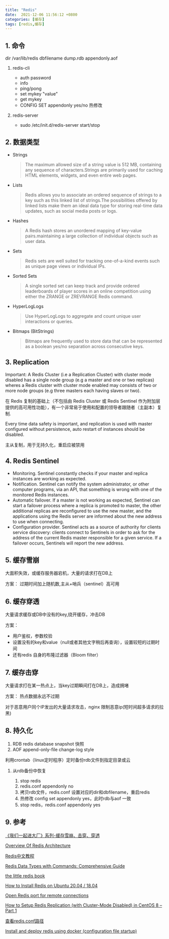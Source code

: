 ```yaml
---
title: "Redis"
date:  2021-12-06 11:56:12 +0800
categories: [缓存]
tags: [redis,缓存]
---
```


## 1. 命令

dir /var/lib/redis
dbfilename dump.rdb
appendonly.aof

1. redis-cli
   - auth password
   - info
   - ping/pong
   - set mykey "value"
   - get mykey
   - CONFIG SET appendonly yes/no 热修改

2. redis-server
   - sudo /etc/init.d/redis-server start/stop


## 2. 数据类型

* Strings
  > The maximum allowed size of a string value is 512 MB, containing any sequence of characters.Strings are primarily used for caching HTML elements, widgets, and even entire web pages.

* Lists
  > Redis allows you to associate an ordered sequence of strings to a key such as this linked list of strings.The possibilities offered by linked lists make them an ideal data type for storing real-time data updates, such as social media posts or logs.

* Hashes
  > A Redis hash stores an unordered mapping of key-value pairs.maintaining a large collection of individual objects such as user data.

* Sets
  > Redis sets are well suited for tracking one-of-a-kind events such as unique page views or individual IPs.

* Sorted Sets
  > A single sorted set can keep track and provide ordered leaderboards of player scores in an online competition using either the ZRANGE or ZREVRANGE Redis command.

* HyperLogLogs
  >  Use HyperLogLogs to aggregate and count unique user interactions or queries.

* Bitmaps (BitStrings)
  > Bitmaps are frequently used to store data that can be represented as a boolean yes/no separation across consecutive keys.

## 3. Replication

Important: A Redis Cluster (i.e a Replication Cluster) with cluster mode disabled has a single node group (e.g a master and one or two replicas) wheres a Redis cluster with cluster mode enabled may consists of two or more node groups (e.g three masters each having slaves or two).

在 Redis 复制的基础上（不包括由 Redis Cluster 或 Redis Sentinel 作为附加层提供的高可用性功能），有一个非常易于使用和配置的领导者跟随者（主副本）复制.


Every time data safety is important, and replication is used with master configured without persistence, auto restart of instances should be disabled.

主从复制，用于无持久化，重启应被禁用

## 4. Redis Sentinel

* Monitoring. Sentinel constantly checks if your master and replica instances are working as expected.
* Notification. Sentinel can notify the system administrator, or other computer programs, via an API, that something is wrong with one of the monitored Redis instances.
* Automatic failover. If a master is not working as expected, Sentinel can start a failover process where a replica is promoted to master, the other additional replicas are reconfigured to use the new master, and the applications using the Redis server are informed about the new address to use when connecting.
* Configuration provider. Sentinel acts as a source of authority for clients service discovery: clients connect to Sentinels in order to ask for the address of the current Redis master responsible for a given service. If a failover occurs, Sentinels will report the new address.


## 5. 缓存雪崩

大面积失效，或缓存服务器宕机，大量的请求打在DB上

方案： 过期时间加上随机数,主从+哨兵（sentinel）高可用

## 6. 缓存穿透

大量请求缓存或DB中没有的key,绕开缓存，冲击DB

方案：

  * 用户鉴权，参数校验
  * 设置没有的key和value（null或者其他文字稍后再查询），设置较短的过期时间
  * 还有redis 自身的布隆过滤器（Bloom filter）

## 7. 缓存击穿

大量请求打在某一热点上，当key过期瞬间打在DB上，造成拥堵

方案： 热点数据永远不过期


对于恶意用户同个IP发出的大量请求攻击，nginx 限制恶意ip(短时间超多请求的拉黑)


## 8. 持久化

1. RDB redis database  snapshot 快照
2. AOF append-only-file change-log style

利用crontab（linux定时程序）定时备份rdb文件到指定目录或云

1. 从rdb备份中恢复

   1) stop redis
   2) redis.conf appendonly no
   3) 拷贝rdb文件，redis.conf 设置对应的dir和dbfilename，重启redis
   4) 热修改 config set appendonly yes，此时rdb与aof 一致
   5) stop redis，redis.conf appendonly yes

## 9. 参考

[《我们一起进大厂》系列-缓存雪崩、击穿、穿透](https://juejin.cn/post/6844903986475057165)

[Overview Of Redis Architecture](http://qnimate.com/overview-of-redis-architecture/)

[Redis中文教程](https://www.redis.com.cn/tutorial.html)

[Redis Data Types with Commands: Comprehensive Guide](https://phoenixnap.com/kb/redis-data-types-with-commands)

[the little redis book](https://github.com/karlseguin/the-little-redis-book)

[How to Install Redis on Ubuntu 20.04 / 18.04](https://phoenixnap.com/kb/install-redis-on-ubuntu-20-04)

[Open Redis port for remote connections](https://stackoverflow.com/questions/19091087/open-redis-port-for-remote-connections)

[How to Setup Redis Replication (with Cluster-Mode Disabled) in CentOS 8 – Part 1](https://www.tecmint.com/setup-redis-replication-in-centos-8/)

[查看redis.conf路径](https://www.yisu.com/ask/5627.html)

[Install and deploy redis using docker (configuration file startup)](https://developpaper.com/install-and-deploy-redis-using-docker-configuration-file-startup/)


